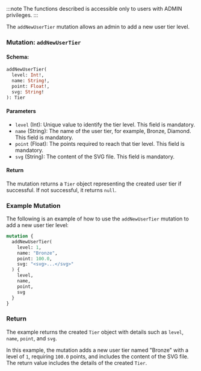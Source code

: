 :::note
The functions described is accessible only to users with ADMIN privileges.
:::

The `addNewUserTier` mutation allows an admin to add a new user tier level.

### Mutation: `addNewUserTier`

#### Schema:
```graphql
addNewUserTier(
  level: Int!,
  name: String!,
  point: Float!,
  svg: String!
): Tier
```

#### Parameters

- `level` (Int): Unique value to identify the tier level. This field is mandatory.
- `name` (String): The name of the user tier, for example, Bronze, Diamond. This field is mandatory.
- `point` (Float): The points required to reach that tier level. This field is mandatory.
- `svg` (String): The content of the SVG file. This field is mandatory.

#### Return

The mutation returns a `Tier` object representing the created user tier if successful. If not successful, it returns `null`.

### Example Mutation

The following is an example of how to use the `addNewUserTier` mutation to add a new user tier level:

```graphql
mutation {
  addNewUserTier(
    level: 1,
    name: "Bronze",
    point: 100.0,
    svg: "<svg>...</svg>"
  ) {
    level,
    name,
    point,
    svg
  }
}
```

### Return

The example returns the created `Tier` object with details such as `level`, `name`, `point`, and `svg`.

In this example, the mutation adds a new user tier named "Bronze" with a level of `1`, requiring `100.0` points, and includes the content of the SVG file. The return value includes the details of the created `Tier`.